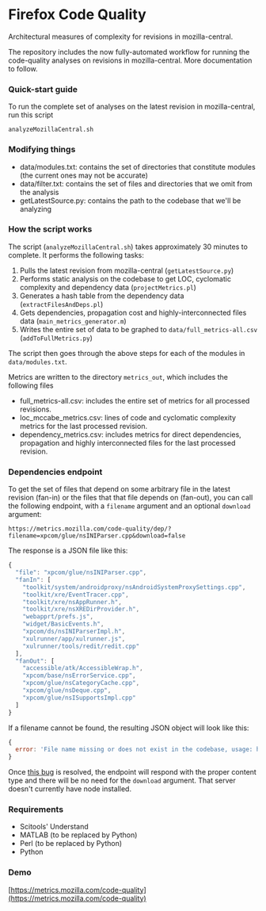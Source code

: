 # Firefox Code Quality
Architectural measures of complexity for revisions in mozilla-central.

The repository includes the now fully-automated workflow for running the code-quality analyses on revisions in mozilla-central.  More documentation to follow.

### Quick-start guide

To run the complete set of analyses on the latest revision in mozilla-central, run this script

```
analyzeMozillaCentral.sh 
```

### Modifying things
* data/modules.txt: contains the set of directories that constitute modules (the current ones may not be accurate)
* data/filter.txt: contains the set of files and directories that we omit from the analysis
* getLatestSource.py: contains the path to the codebase that we'll be analyzing

### How the script works
The script (``analyzeMozillaCentral.sh``) takes approximately 30 minutes to complete. It performs the following tasks:

1. Pulls the latest revision from mozilla-central (``getLatestSource.py``)
2. Performs static analysis on the codebase to get LOC, cyclomatic complexity and dependency data (``projectMetrics.pl``)
3. Generates a hash table from the dependency data (``extractFilesAndDeps.pl``)
4. Gets dependencies, propagation cost and highly-interconnected files data (``main_metrics_generator.m``)
5. Writes the entire set of data to be graphed to ``data/full_metrics-all.csv`` (``addToFullMetrics.py``)

The script then goes through the above steps for each of the modules in ``data/modules.txt``.

Metrics are written to the directory ``metrics_out``, which includes the following files

* full_metrics-all.csv: includes the entire set of metrics for all processed revisions.
* loc_mccabe_metrics.csv: lines of code and cyclomatic complexity metrics for the last processed revision.
* dependency_metrics.csv: includes metrics for direct dependencies, propagation and highly interconnected files for the last processed revision.

### Dependencies endpoint

To get the set of files that depend on some arbitrary file in the latest revision (fan-in) or the files that that file depends on (fan-out), you can call the following endpoint, with a ``filename`` argument and an optional ``download`` argument:

``https://metrics.mozilla.com/code-quality/dep/?filename=xpcom/glue/nsINIParser.cpp&download=false``

The response is a JSON file like this:

```javascript
{
  "file": "xpcom/glue/nsINIParser.cpp",
  "fanIn": [
    "toolkit/system/androidproxy/nsAndroidSystemProxySettings.cpp",
    "toolkit/xre/EventTracer.cpp",
    "toolkit/xre/nsAppRunner.h",
    "toolkit/xre/nsXREDirProvider.h",
    "webapprt/prefs.js",
    "widget/BasicEvents.h",
    "xpcom/ds/nsINIParserImpl.h",
    "xulrunner/app/xulrunner.js",
    "xulrunner/tools/redit/redit.cpp"
  ],
  "fanOut": [
    "accessible/atk/AccessibleWrap.h",
    "xpcom/base/nsErrorService.cpp",
    "xpcom/glue/nsCategoryCache.cpp",
    "xpcom/glue/nsDeque.cpp",
    "xpcom/glue/nsISupportsImpl.cpp"
  ]
}
```

If a filename cannot be found, the resulting JSON object will look like this:

```javascript
{
  error: 'File name missing or does not exist in the codebase, usage: https://metrics.mozilla.com/code-quality/dep/?filename=xpcom/glue/nsINIParser.cpp'
}
```

Once [this bug](https://bugzilla.mozilla.org/show_bug.cgi?id=1196279) is resolved, the endpoint will respond with the proper content type and there will be no need for the ``download`` argument. That server doesn't currently have node installed.


### Requirements

* Scitools' Understand
* MATLAB (to be replaced by Python)
* Perl (to be replaced by Python)
* Python

### Demo
[https://metrics.mozilla.com/code-quality](https://metrics.mozilla.com/code-quality)

